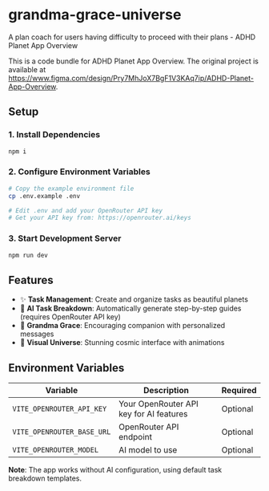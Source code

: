 # grandma-grace-universe

A plan coach for users having difficulty to proceed with their plans - ADHD Planet App Overview

This is a code bundle for ADHD Planet App Overview. The original project is available at https://www.figma.com/design/Pry7MhJoX7BgF1V3KAq7ip/ADHD-Planet-App-Overview.

## Setup

### 1. Install Dependencies
```bash
npm i
```

### 2. Configure Environment Variables
```bash
# Copy the example environment file
cp .env.example .env

# Edit .env and add your OpenRouter API key
# Get your API key from: https://openrouter.ai/keys
```

### 3. Start Development Server
```bash
npm run dev
```

## Features

- ✨ **Task Management**: Create and organize tasks as beautiful planets
- 🤖 **AI Task Breakdown**: Automatically generate step-by-step guides (requires OpenRouter API key)
- 👵 **Grandma Grace**: Encouraging companion with personalized messages
- 🌟 **Visual Universe**: Stunning cosmic interface with animations

## Environment Variables

| Variable | Description | Required |
|----------|-------------|----------|
| `VITE_OPENROUTER_API_KEY` | Your OpenRouter API key for AI features | Optional |
| `VITE_OPENROUTER_BASE_URL` | OpenRouter API endpoint | Optional |
| `VITE_OPENROUTER_MODEL` | AI model to use | Optional |

**Note**: The app works without AI configuration, using default task breakdown templates.
